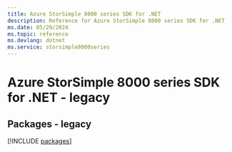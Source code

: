 ```yaml
---
title: Azure StorSimple 8000 series SDK for .NET
description: Reference for Azure StorSimple 8000 series SDK for .NET
ms.date: 05/29/2024
ms.topic: reference
ms.devlang: dotnet
ms.service: storsimple8000series
---
```

# Azure StorSimple 8000 series SDK for .NET - legacy
## Packages - legacy
[!INCLUDE [packages](storsimple-8000-series-index.md)]